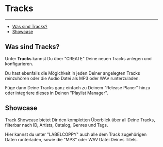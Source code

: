 # Tracks

---

- [Was sind Tracks?](#was-sind-tracks)
- [Showcase](#showcase)

<a name="was-sind-tracks"></a>
## Was sind Tracks?
Unter **Tracks** kannst Du über "CREATE" Deine neuen Tracks anlegen und konfigurieren.

Du hast ebenfalls die Möglchkeit in jeden Deiner angelegten Tracks reinzuhören oder die Audio Datei als MP3 oder WAV runterzuladen. 

Füge dann Deine Tracks ganz einfach zu Deinem "Release Planer" hinzu oder integriere dieses in Deinen "Playlist Manager".

<a name="showcase"></a>
## Showcase
Track Showcase bietet Dir den kompletten Überblick  über all Deine Tracks, filterbar nach ID, Artists, Catalog, Genres und Tags.

Hier kannst du unter "LABELCOPPY" auch alle dem Track zugehörigen Daten runterladen, sowie die "MP3" oder WAV Datei Deines Titels.

